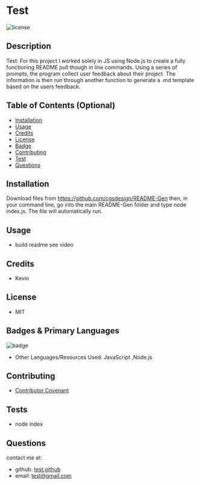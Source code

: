 

# Test
![license](https://img.shields.io/badge/MIT-License-brightgreen)

## Description 

Test: For this project I worked solely in JS using Node.js to create a fully functioning README pull though in line commands. Using a series of prompts, the program collect user feedback about their project. The information is then run through another function to generate a .md template based on the users feedback.

## Table of Contents (Optional)
* [Installation](#installation)
* [Usage](#usage)
* [Credits](#credits)
* [License](#license)
* [Badge](#badge)
* [Contributing](#contributing)
* [Test](#test)
* [Questions](#questions)

## <a name="installation">Installation</a>
Download files from https://github.com/cgsdesign/README-Gen then, in your command line, go into the main README-Gen folder and type node index.js. The file will automatically run.

## <a name="usage">Usage</a> 
* build readme see video

## <a name="credits">Credits</a>
* Kevin

## <a name="license">License</a>
* MIT

## <a name="badge">Badges & Primary Languages</a>

![badge](https://img.shields.io/badge/JavaScript-primary-orange)
* Other Languages/Resources Used: JavaScript ,Node.js 

## <a name="contributing">Contributing</a>
* [Contributor Covenant](https://www.contributor-covenant.org/)

## <a name="test">Tests</a>
* node index

## <a name="questions">Questions</a>
contact me at: 
* github: [test.github](test.github)
* email: [test@gmail.com](test@gmail.com)
